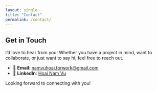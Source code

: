 ```yaml
---
layout: single
title: "Contact"
permalink: /contact/
---
```


## Get in Touch

I’d love to hear from you! Whether you have a project in mind, want to collaborate, or just want to say hi, feel free to reach out.

- 📧 **Email**: [namvuhoai.forwork@gmail.com](mailto:namvuhoai.forwork@gmail.com)
- 💼 **LinkedIn**: [Hoai Nam Vu](https://linkedin.com/in/namvuhoai)

Looking forward to connecting with you!
